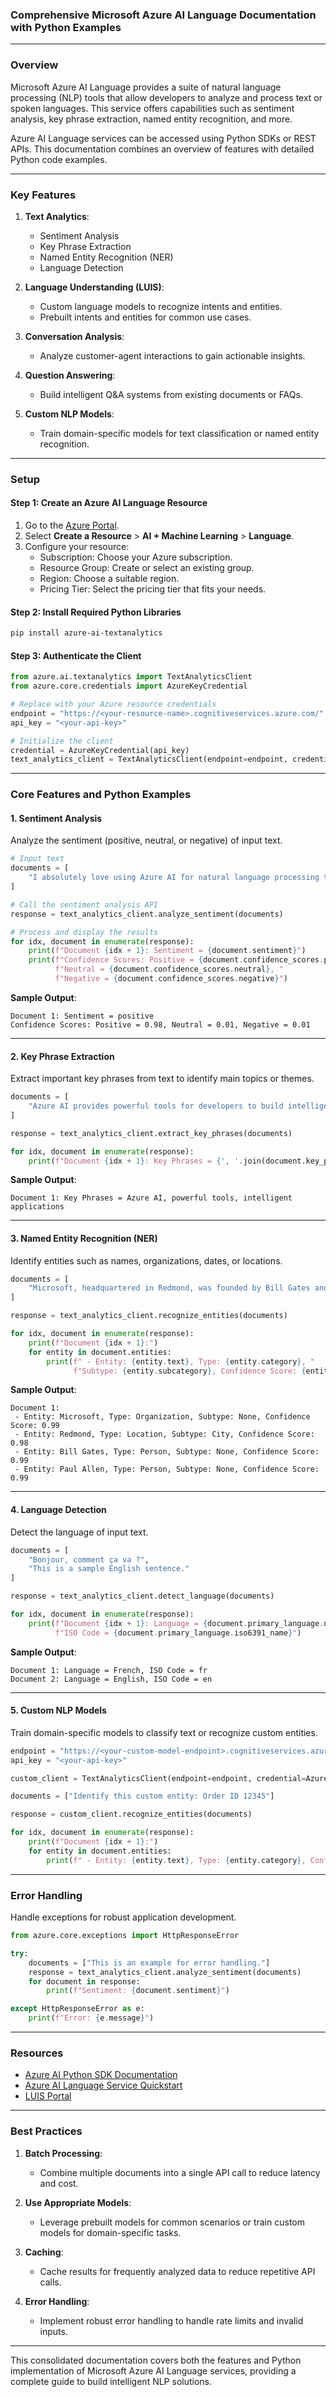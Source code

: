 ### **Comprehensive Microsoft Azure AI Language Documentation with Python Examples**

---

### **Overview**

Microsoft Azure AI Language provides a suite of natural language processing (NLP) tools that allow developers to analyze and process text or spoken languages. This service offers capabilities such as sentiment analysis, key phrase extraction, named entity recognition, and more.

Azure AI Language services can be accessed using Python SDKs or REST APIs. This documentation combines an overview of features with detailed Python code examples.

---

### **Key Features**

1. **Text Analytics**:
   - Sentiment Analysis
   - Key Phrase Extraction
   - Named Entity Recognition (NER)
   - Language Detection

2. **Language Understanding (LUIS)**:
   - Custom language models to recognize intents and entities.
   - Prebuilt intents and entities for common use cases.

3. **Conversation Analysis**:
   - Analyze customer-agent interactions to gain actionable insights.

4. **Question Answering**:
   - Build intelligent Q&A systems from existing documents or FAQs.

5. **Custom NLP Models**:
   - Train domain-specific models for text classification or named entity recognition.

---

### **Setup**

#### **Step 1: Create an Azure AI Language Resource**

1. Go to the [Azure Portal](https://portal.azure.com).
2. Select **Create a Resource** > **AI + Machine Learning** > **Language**.
3. Configure your resource:
   - Subscription: Choose your Azure subscription.
   - Resource Group: Create or select an existing group.
   - Region: Choose a suitable region.
   - Pricing Tier: Select the pricing tier that fits your needs.

#### **Step 2: Install Required Python Libraries**

```bash
pip install azure-ai-textanalytics
```

#### **Step 3: Authenticate the Client**

```python
from azure.ai.textanalytics import TextAnalyticsClient
from azure.core.credentials import AzureKeyCredential

# Replace with your Azure resource credentials
endpoint = "https://<your-resource-name>.cognitiveservices.azure.com/"
api_key = "<your-api-key>"

# Initialize the client
credential = AzureKeyCredential(api_key)
text_analytics_client = TextAnalyticsClient(endpoint=endpoint, credential=credential)
```

---

### **Core Features and Python Examples**

#### **1. Sentiment Analysis**

Analyze the sentiment (positive, neutral, or negative) of input text.

```python
# Input text
documents = [
    "I absolutely love using Azure AI for natural language processing tasks!"
]

# Call the sentiment analysis API
response = text_analytics_client.analyze_sentiment(documents)

# Process and display the results
for idx, document in enumerate(response):
    print(f"Document {idx + 1}: Sentiment = {document.sentiment}")
    print(f"Confidence Scores: Positive = {document.confidence_scores.positive}, "
          f"Neutral = {document.confidence_scores.neutral}, "
          f"Negative = {document.confidence_scores.negative}")
```

**Sample Output**:
```
Document 1: Sentiment = positive
Confidence Scores: Positive = 0.98, Neutral = 0.01, Negative = 0.01
```

---

#### **2. Key Phrase Extraction**

Extract important key phrases from text to identify main topics or themes.

```python
documents = [
    "Azure AI provides powerful tools for developers to build intelligent applications."
]

response = text_analytics_client.extract_key_phrases(documents)

for idx, document in enumerate(response):
    print(f"Document {idx + 1}: Key Phrases = {', '.join(document.key_phrases)}")
```

**Sample Output**:
```
Document 1: Key Phrases = Azure AI, powerful tools, intelligent applications
```

---

#### **3. Named Entity Recognition (NER)**

Identify entities such as names, organizations, dates, or locations.

```python
documents = [
    "Microsoft, headquartered in Redmond, was founded by Bill Gates and Paul Allen."
]

response = text_analytics_client.recognize_entities(documents)

for idx, document in enumerate(response):
    print(f"Document {idx + 1}:")
    for entity in document.entities:
        print(f" - Entity: {entity.text}, Type: {entity.category}, "
              f"Subtype: {entity.subcategory}, Confidence Score: {entity.confidence_score}")
```

**Sample Output**:
```
Document 1:
 - Entity: Microsoft, Type: Organization, Subtype: None, Confidence Score: 0.99
 - Entity: Redmond, Type: Location, Subtype: City, Confidence Score: 0.98
 - Entity: Bill Gates, Type: Person, Subtype: None, Confidence Score: 0.99
 - Entity: Paul Allen, Type: Person, Subtype: None, Confidence Score: 0.99
```

---

#### **4. Language Detection**

Detect the language of input text.

```python
documents = [
    "Bonjour, comment ça va ?",
    "This is a sample English sentence."
]

response = text_analytics_client.detect_language(documents)

for idx, document in enumerate(response):
    print(f"Document {idx + 1}: Language = {document.primary_language.name}, "
          f"ISO Code = {document.primary_language.iso6391_name}")
```

**Sample Output**:
```
Document 1: Language = French, ISO Code = fr
Document 2: Language = English, ISO Code = en
```

---

#### **5. Custom NLP Models**

Train domain-specific models to classify text or recognize custom entities.

```python
endpoint = "https://<your-custom-model-endpoint>.cognitiveservices.azure.com/"
api_key = "<your-api-key>"

custom_client = TextAnalyticsClient(endpoint=endpoint, credential=AzureKeyCredential(api_key))

documents = ["Identify this custom entity: Order ID 12345"]

response = custom_client.recognize_entities(documents)

for idx, document in enumerate(response):
    print(f"Document {idx + 1}:")
    for entity in document.entities:
        print(f" - Entity: {entity.text}, Type: {entity.category}, Confidence Score: {entity.confidence_score}")
```

---

### **Error Handling**

Handle exceptions for robust application development.

```python
from azure.core.exceptions import HttpResponseError

try:
    documents = ["This is an example for error handling."]
    response = text_analytics_client.analyze_sentiment(documents)
    for document in response:
        print(f"Sentiment: {document.sentiment}")

except HttpResponseError as e:
    print(f"Error: {e.message}")
```

---

### **Resources**

- [Azure AI Python SDK Documentation](https://learn.microsoft.com/en-us/python/api/overview/azure/ai-textanalytics-readme)
- [Azure AI Language Service Quickstart](https://learn.microsoft.com/en-us/azure/ai-language/)
- [LUIS Portal](https://www.luis.ai/)

---

### **Best Practices**

1. **Batch Processing**:
   - Combine multiple documents into a single API call to reduce latency and cost.
   
2. **Use Appropriate Models**:
   - Leverage prebuilt models for common scenarios or train custom models for domain-specific tasks.

3. **Caching**:
   - Cache results for frequently analyzed data to reduce repetitive API calls.

4. **Error Handling**:
   - Implement robust error handling to handle rate limits and invalid inputs.

---

This consolidated documentation covers both the features and Python implementation of Microsoft Azure AI Language services, providing a complete guide to build intelligent NLP solutions.